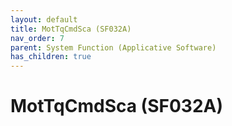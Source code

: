 ```yaml
---
layout: default
title: MotTqCmdSca (SF032A)
nav_order: 7
parent: System Function (Applicative Software)
has_children: true
---
```

# MotTqCmdSca (SF032A)
